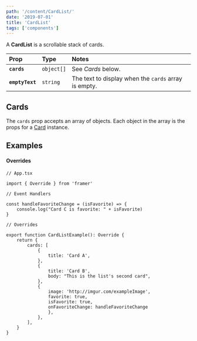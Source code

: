 ```yaml
---
path: '/content/CardList/'
date: '2019-07-01'
title: 'CardList'
tags: ['components']
---
```


A **CardList** is a scrollable stack of cards.

| Prop            | Type       | Notes                                                |
| :-------------- | :--------- | :--------------------------------------------------- |
| **`cards`**     | `object[]` | See _Cards_ below.                                   |
| **`emptyText`** | `string`   | The text to display when the `cards` array is empty. |

## Cards

The `cards` prop accepts an array of objects. Each object in the array is the
props for a [Card](docs/Card) instance.

## Examples

#### Overrides

```tsx
// App.tsx

import { Override } from 'framer'

// Event Handlers

const handleFavoriteChange = (isFavorite) => {
	console.log("Card C is favorite: " + isFavorite)
}

// Overrides

export function CardListExample(): Override {
	return {
		cards: [
			{
				title: 'Card A',
			},
			{
				title: 'Card B',
				body: "This is the list's second card",
			},
			{
				image: 'http://imgur.com/exampleImage',
				favorite: true,
				isFavorite: true,
				onFavoriteChange: handleFavoriteChange
				},
			},
		],
	}
}
```
